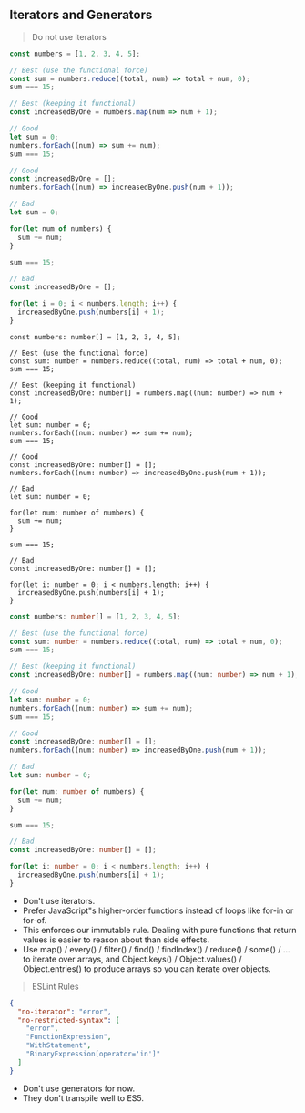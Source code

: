 ## Iterators and Generators

> Do not use iterators

```javascript
const numbers = [1, 2, 3, 4, 5];

// Best (use the functional force)
const sum = numbers.reduce((total, num) => total + num, 0);
sum === 15;

// Best (keeping it functional)
const increasedByOne = numbers.map(num => num + 1);

// Good
let sum = 0;
numbers.forEach((num) => sum += num);
sum === 15;

// Good
const increasedByOne = [];
numbers.forEach((num) => increasedByOne.push(num + 1));

// Bad
let sum = 0;

for(let num of numbers) {
  sum += num;
}

sum === 15;

// Bad
const increasedByOne = [];

for(let i = 0; i < numbers.length; i++) {
  increasedByOne.push(numbers[i] + 1);
}
```

```javascript--flow
const numbers: number[] = [1, 2, 3, 4, 5];

// Best (use the functional force)
const sum: number = numbers.reduce((total, num) => total + num, 0);
sum === 15;

// Best (keeping it functional)
const increasedByOne: number[] = numbers.map((num: number) => num + 1);

// Good
let sum: number = 0;
numbers.forEach((num: number) => sum += num);
sum === 15;

// Good
const increasedByOne: number[] = [];
numbers.forEach((num: number) => increasedByOne.push(num + 1));

// Bad
let sum: number = 0;

for(let num: number of numbers) {
  sum += num;
}

sum === 15;

// Bad
const increasedByOne: number[] = [];

for(let i: number = 0; i < numbers.length; i++) {
  increasedByOne.push(numbers[i] + 1);
}
```

```typescript
const numbers: number[] = [1, 2, 3, 4, 5];

// Best (use the functional force)
const sum: number = numbers.reduce((total, num) => total + num, 0);
sum === 15;

// Best (keeping it functional)
const increasedByOne: number[] = numbers.map((num: number) => num + 1);

// Good
let sum: number = 0;
numbers.forEach((num: number) => sum += num);
sum === 15;

// Good
const increasedByOne: number[] = [];
numbers.forEach((num: number) => increasedByOne.push(num + 1));

// Bad
let sum: number = 0;

for(let num: number of numbers) {
  sum += num;
}

sum === 15;

// Bad
const increasedByOne: number[] = [];

for(let i: number = 0; i < numbers.length; i++) {
  increasedByOne.push(numbers[i] + 1);
}
```

* Don't use iterators. 
* Prefer JavaScript"s higher-order functions instead of loops like for-in or for-of.
* This enforces our immutable rule. Dealing with pure functions that return values is easier to reason about than side effects.
* Use map() / every() / filter() / find() / findIndex() / reduce() / some() / ... to iterate over arrays, and Object.keys() / Object.values() / Object.entries() to produce arrays so you can iterate over objects.

> ESLint Rules

```json
{
  "no-iterator": "error",
  "no-restricted-syntax": [
    "error",
    "FunctionExpression",
    "WithStatement",
    "BinaryExpression[operator='in']"
  ]
}
```

* Don't use generators for now.
* They don't transpile well to ES5.
